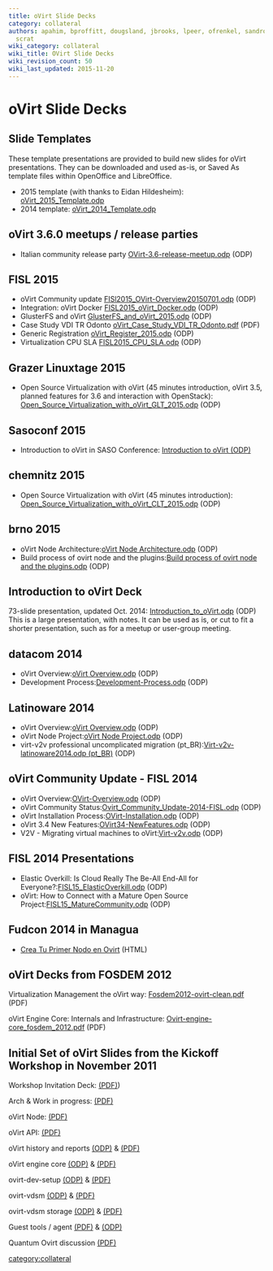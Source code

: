 ```yaml
---
title: oVirt Slide Decks
category: collateral
authors: apahim, bproffitt, dougsland, jbrooks, lpeer, ofrenkel, sandrobonazzola,
  scrat
wiki_category: collateral
wiki_title: OVirt Slide Decks
wiki_revision_count: 50
wiki_last_updated: 2015-11-20
---
```


# oVirt Slide Decks

## Slide Templates

These template presentations are provided to build new slides for oVirt presentations. They can be downloaded and used as-is, or Saved As template files within OpenOffice and LibreOffice.

*   2015 template (with thanks to Eidan Hildesheim): [oVirt_2015_Template.odp](/images/7/7b/OVirt_2015_Template.odp)
*   2014 template: [oVirt_2014_Template.odp](/images/9/96/OVirt_2014_Template.odp)

## oVirt 3.6.0 meetups / release parties

*   Italian community release party [OVirt-3.6-release-meetup.odp](/images/3/3e/OVirt-3.6-release-meetup.odp) (ODP)

## FISL 2015

*   oVirt Community update [FISl2015_OVirt-Overview20150701.odp](/images/4/48/FISl2015_OVirt-Overview20150701.odp) (ODP)
*   Integration: oVirt Docker [FISL2015_oVirt_Docker.odp](/images/4/4b/FISL2015_oVirt_Docker.odp) (ODP)
*   GlusterFS and oVirt [GlusterFS_and_oVirt_2015.odp](/images/a/a1/GlusterFS_and_oVirt_2015.odp) (ODP)
*   Case Study VDI TR Odonto [oVirt_Case_Study_VDI_TR_Odonto.pdf](/images/a/ad/OVirt_CaseStudy_FISL16_VDI.pdf) (PDF)
*   Generic Registration [oVirt_Register_2015.odp](/images/3/3e/OVirt_Register_2015.odp) (ODP)
*   Virtualization CPU SLA [FISL2015_CPU_SLA.odp](/images/4/4a/FISL2015_CPU_SLA.odp) (ODP)

## Grazer Linuxtage 2015

*   Open Source Virtualization with oVirt (45 minutes introduction, oVirt 3.5, planned features for 3.6 and interaction with OpenStack): [Open_Source_Virtualization_with_oVirt_GLT_2015.odp](/images/3/39/Open_Source_Virtualization_with_oVirt_GLT_2015.odp) (ODP)

## Sasoconf 2015

*   Introduction to oVirt in SASO Conference: [Introduction to oVirt (ODP)](https://villadalmine.fedorapeople.org/Presentaciones/Sasoconf2015/Introduction_to_oVirt-Sasoconf2015.odp)

## chemnitz 2015

*   Open Source Virtualization with oVirt (45 minutes introduction): [Open_Source_Virtualization_with_oVirt_CLT_2015.odp](/images/a/ae/Open_Source_Virtualization_with_oVirt_CLT_2015.odp) (ODP)

## brno 2015

*   oVirt Node Architecture:[oVirt Node Architecture.odp](/images/3/34/Ovirt_Node_Architecture.odp) (ODP)
*   Build process of ovirt node and the plugins:[Build process of ovirt node and the plugins.odp](/images/1/1d/Build_process_of_ovirt-node_and_the_plugins.odp) (ODP)

## Introduction to oVirt Deck

73-slide presentation, updated Oct. 2014: [Introduction_to_oVirt.odp](/images/a/ad/Introduction_to_oVirt.odp) (ODP)
This is a large presentation, with notes. It can be used as is, or cut to fit a shorter presentation, such as for a meetup or user-group meeting.

## datacom 2014

*   oVirt Overview:[oVirt Overview.odp](/images/e/eb/Ovirt-overview-latinoware2014.odp) (ODP)
*   Development Process:[Development-Process.odp](/images/7/72/Development-Process.odp) (ODP)

## Latinoware 2014

*   oVirt Overview:[oVirt Overview.odp](/images/e/eb/Ovirt-overview-latinoware2014.odp) (ODP)
*   oVirt Node Project:[oVirt Node Project.odp](/images/a/af/Ovirt-node-latinoware2014.odp) (ODP)
*   virt-v2v professional uncomplicated migration (pt_BR):[Virt-v2v-latinoware2014.odp (pt_BR)](/images/0/00/Virt-v2v-latinoware2014.odp) (ODP)

## oVirt Community Update - FISL 2014

*   oVirt Overview:[OVirt-Overview.odp](/images/8/84/OVirt-Overview.odp) (ODP)
*   oVirt Community Status:[Ovirt_Community_Update-2014-FISL.odp](/images/1/15/Ovirt_Community_Update-2014-FISL.odp) (ODP)
*   oVirt Installation Process:[OVirt-Installation.odp](/images/3/36/OVirt-Installation.odp) (ODP)
*   oVirt 3.4 New Features:[OVirt34-NewFeatures.odp](/images/3/34/OVirt34-NewFeatures.odp) (ODP)
*   V2V - Migrating virtual machines to oVirt:[Virt-v2v.odp](/images/3/30/Virt-v2v.odp) (ODP)

## FISL 2014 Presentations

*   Elastic Overkill: Is Cloud Really The Be-All End-All for Everyone?:[FISL15_ElasticOverkill.odp](/images/b/bf/FISL15_ElasticOverkill.odp) (ODP)
*   oVirt: How to Connect with a Mature Open Source Project:[FISL15_MatureCommunity.odp](/images/5/54/FISL15_MatureCommunity.odp) (ODP)

## Fudcon 2014 in Managua

*   [Crea Tu Primer Nodo en Ovirt](https://villadalmine.fedorapeople.org/Presentaciones/Fudcon2014Managua/) (HTML)

## oVirt Decks from FOSDEM 2012

Virtualization Management the oVirt way: [Fosdem2012-ovirt-clean.pdf](/images/b/b0/Fosdem2012-ovirt-clean.pdf) (PDF)

oVirt Engine Core: Internals and Infrastructure: [Ovirt-engine-core_fosdem_2012.pdf](/images/f/f5/Ovirt-engine-core_fosdem_2012.pdf) (PDF)

## Initial Set of oVirt Slides from the Kickoff Workshop in November 2011

Workshop Invitation Deck: [(PDF)](/wp-content/uploads/2011/09/Ovirt-WorkShop-Invitation.pdf))

Arch & Work in progress: [(PDF)](/w/images/b/be/Ovirt-arch-iheim.pdf)

oVirt Node: [(PDF)](/wp-content/uploads/2011/11/ovirt-node.pdf)

oVirt API: [(PDF)](/images/wiki/OVirt-API-CLI-SDK-20111102.pdf)

oVirt history and reports [(ODP)](/wp-content/uploads/2011/11/oVirt_history_and_reports.odp) & [(PDF)](/wp-content/uploads/2011/11/oVirt_history_and_reports.pdf)

oVirt engine core [(ODP)](/images/wiki/Ovirt-engine-core-20111102.odp) & [(PDF)](/images/wiki/Ovirt-engine-core-20111102.pdf)

ovirt-dev-setup [(ODP)](/wp-content/uploads/2011/11/ovirt-dev-setup.odp) & [(PDF)](/wp-content/uploads/2011/11/ovirt-dev-setup.pdf)

ovirt-vdsm [(ODP)](/wp-content/uploads/2011/11/ovirt-vdsm.odp) & [(PDF)](/wp-content/uploads/2011/11/ovirt-vdsm.pdf)

ovirt-vdsm storage [(ODP)](/wp-content/uploads/2011/11/ovirt-vdsm-storage.odp) & [(PDF)](/wp-content/uploads/2011/11/ovirt-vdsm-storage.pdf)

Guest tools / agent [(PDF)](/w/images/2/20/Ovirt-guest-agent.pdf) & [(ODP)](/w/images/c/c9/Ovirt-guest-agent.odp)

Quantum Ovirt discussion [(PDF)](/wp-content/uploads/2011/11/Quantum_Ovirt_discussion.pdf)

<category:collateral>
